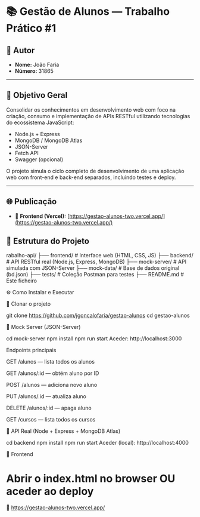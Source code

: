 # 📚 Gestão de Alunos — Trabalho Prático #1

## 👤 Autor
- **Nome:** João Faria  
- **Número:** 31865  

---

## 🎯 Objetivo Geral

Consolidar os conhecimentos em desenvolvimento web com foco na criação, consumo e implementação de APIs RESTful utilizando tecnologias do ecossistema JavaScript:

- Node.js + Express
- MongoDB / MongoDB Atlas
- JSON-Server
- Fetch API
- Swagger (opcional)

O projeto simula o ciclo completo de desenvolvimento de uma aplicação web com front-end e back-end separados, incluindo testes e deploy.

---

## 🌐 Publicação

- 🔗 **Frontend (Vercel):** [https://gestao-alunos-two.vercel.app/](https://gestao-alunos-two.vercel.app/)




## 📁 Estrutura do Projeto

rabalho-api/
├── frontend/ # Interface web (HTML, CSS, JS)
├── backend/ # API RESTful real (Node.js, Express, MongoDB)
├── mock-server/ # API simulada com JSON-Server
├── mock-data/ # Base de dados original (bd.json)
├── tests/ # Coleção Postman para testes
├── README.md # Este ficheiro

⚙️ Como Instalar e Executar

 🔹 Clonar o projeto

git clone https://github.com/jgoncalofaria/gestao-alunos
cd gestao-alunos

🔹 Mock Server (JSON-Server)

cd mock-server
npm install
npm run start
Aceder: http://localhost:3000

Endpoints principais

GET /alunos — lista todos os alunos

GET /alunos/:id — obtém aluno por ID

POST /alunos — adiciona novo aluno

PUT /alunos/:id — atualiza aluno

DELETE /alunos/:id — apaga aluno

GET /cursos — lista todos os cursos

🔹 API Real (Node + Express + MongoDB Atlas)

cd backend
npm install
npm run start
Aceder (local): http://localhost:4000

🔹 Frontend

# Abrir o index.html no browser OU aceder ao deploy
🔗 https://gestao-alunos-two.vercel.app/
